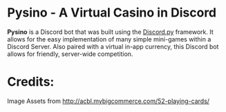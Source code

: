 # Pysino - A Virtual Casino in Discord
**Pysino** is a Discord bot that was built using the [Discord.py](https://github.com/Rapptz/discord.py "discord.py by Rapptz") framework. It allows for the easy implementation of many simple mini-games within a Discord Server. Also paired with a virtual in-app currency, this Discord bot allows for friendly, server-wide competition.

# Credits:

Image Assets from http://acbl.mybigcommerce.com/52-playing-cards/